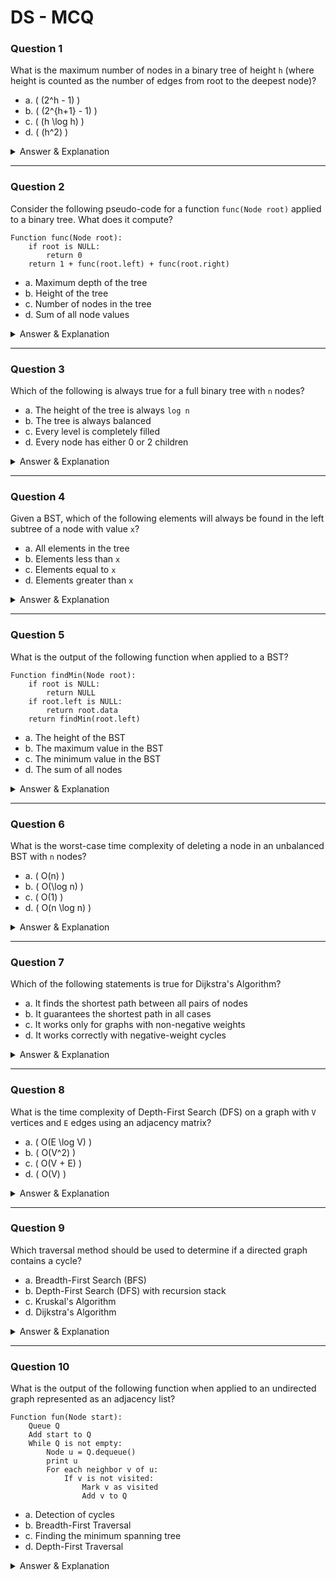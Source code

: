 # DS - MCQ

### Question 1
What is the maximum number of nodes in a binary tree of height `h` (where height is counted as the number of edges from root to the deepest node)?  
- a. \( (2^h - 1) \)  
- b. \( (2^{h+1} - 1) \)  
- c. \( (h \log h) \)  
- d. \( (h^2) \)  

<details>
  <summary>Answer & Explanation</summary>
  
  **Answer:** b. \( (2^{h+1} - 1) \)  

  **Explanation:**  
  A full binary tree of height `h` has the maximum number of nodes when all levels are completely filled. The number of nodes in a full binary tree of height `h` is given by:  
  \[
  N = 2^{h+1} - 1
  \]  
  This accounts for a root node and all the nodes at each subsequent level.  
</details>  

---

### Question 2
Consider the following pseudo-code for a function `func(Node root)` applied to a binary tree. What does it compute?  
```
Function func(Node root):
    if root is NULL:
        return 0
    return 1 + func(root.left) + func(root.right)
```
- a. Maximum depth of the tree  
- b. Height of the tree  
- c. Number of nodes in the tree  
- d. Sum of all node values  

<details>
  <summary>Answer & Explanation</summary>
  
  **Answer:** c. Number of nodes in the tree  

  **Explanation:**  
  The function recursively counts the number of nodes in the tree by adding 1 (for the current node) to the total count from the left and right subtrees.  
</details>  

---

### Question 3
Which of the following is always true for a full binary tree with `n` nodes?  
- a. The height of the tree is always `log n`  
- b. The tree is always balanced  
- c. Every level is completely filled  
- d. Every node has either 0 or 2 children  

<details>
  <summary>Answer & Explanation</summary>
  
  **Answer:** d. Every node has either 0 or 2 children  

  **Explanation:**  
  A **full binary tree** is a tree where every node has either 0 or 2 children. However, it does not necessarily mean that all levels are completely filled (which would make it a **complete** binary tree).  
</details>  

---

### Question 4
Given a BST, which of the following elements will always be found in the left subtree of a node with value `x`?  
- a. All elements in the tree  
- b. Elements less than `x`  
- c. Elements equal to `x`  
- d. Elements greater than `x`  

<details>
  <summary>Answer & Explanation</summary>
  
  **Answer:** b. Elements less than `x`  

  **Explanation:**  
  In a **Binary Search Tree (BST)**, all elements in the left subtree of a node are strictly less than the node’s value, while elements in the right subtree are greater.  
</details>  

---

### Question 5
What is the output of the following function when applied to a BST?  
```
Function findMin(Node root):
    if root is NULL:
        return NULL
    if root.left is NULL:
        return root.data
    return findMin(root.left)
```
- a. The height of the BST  
- b. The maximum value in the BST  
- c. The minimum value in the BST  
- d. The sum of all nodes  

<details>
  <summary>Answer & Explanation</summary>
  
  **Answer:** c. The minimum value in the BST  

  **Explanation:**  
  The function follows the leftmost path of the BST, which always leads to the smallest value in the tree.  
</details>  

---

### Question 6
What is the worst-case time complexity of deleting a node in an unbalanced BST with `n` nodes?  
- a. \( O(n) \)  
- b. \( O(\log n) \)  
- c. \( O(1) \)  
- d. \( O(n \log n) \)  

<details>
  <summary>Answer & Explanation</summary>
  
  **Answer:** a. \( O(n) \)  

  **Explanation:**  
  In an **unbalanced BST**, deletion might require traversal down a linear-height tree (e.g., a skewed BST), leading to an \( O(n) \) worst-case time complexity.  
</details>  

---

### Question 7
Which of the following statements is true for Dijkstra's Algorithm?  
- a. It finds the shortest path between all pairs of nodes  
- b. It guarantees the shortest path in all cases  
- c. It works only for graphs with non-negative weights  
- d. It works correctly with negative-weight cycles  

<details>
  <summary>Answer & Explanation</summary>
  
  **Answer:** c. It works only for graphs with non-negative weights  

  **Explanation:**  
  Dijkstra’s algorithm fails with negative-weight cycles because it assumes that a shorter path is always found by adding positive edge weights.  
</details>  

---

### Question 8
What is the time complexity of Depth-First Search (DFS) on a graph with `V` vertices and `E` edges using an adjacency matrix?  
- a. \( O(E \log V) \)  
- b. \( O(V^2) \)  
- c. \( O(V + E) \)  
- d. \( O(V) \)  

<details>
  <summary>Answer & Explanation</summary>
  
  **Answer:** b. \( O(V^2) \)  

  **Explanation:**  
  When using an **adjacency matrix**, checking neighbors of a vertex takes \( O(V) \) time, and DFS visits each vertex once, leading to an overall \( O(V^2) \) complexity.  
</details>  

---

### Question 9
Which traversal method should be used to determine if a directed graph contains a cycle?  
- a. Breadth-First Search (BFS)  
- b. Depth-First Search (DFS) with recursion stack  
- c. Kruskal's Algorithm  
- d. Dijkstra's Algorithm  

<details>
  <summary>Answer & Explanation</summary>
  
  **Answer:** b. Depth-First Search (DFS) with recursion stack  

  **Explanation:**  
  **DFS with a recursion stack** is a standard approach for cycle detection in directed graphs. If a back edge is found, it indicates a cycle.  
</details>  

---

### Question 10
What is the output of the following function when applied to an undirected graph represented as an adjacency list?  
```
Function fun(Node start):
    Queue Q
    Add start to Q
    While Q is not empty:
        Node u = Q.dequeue()
        print u
        For each neighbor v of u:
            If v is not visited:
                Mark v as visited
                Add v to Q
```
- a. Detection of cycles  
- b. Breadth-First Traversal  
- c. Finding the minimum spanning tree  
- d. Depth-First Traversal  

<details>
  <summary>Answer & Explanation</summary>
  
  **Answer:** b. Breadth-First Traversal  

  **Explanation:**  
  The function implements **Breadth-First Search (BFS)** using a queue to visit all nodes level by level.  
</details>  

